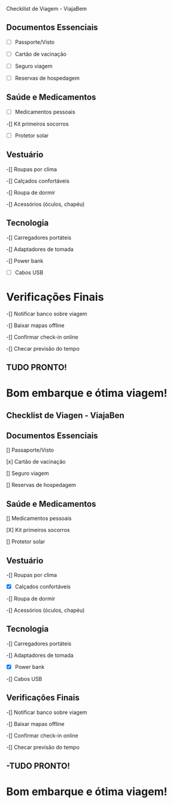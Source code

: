 Checkilist de Viagem - ViajaBem

## Documentos Essenciais

-[ ] Passporte/Visto

-[ ] Cartão de vacinação

-[ ] Seguro viagem

-[ ] Reservas de hospedagem

## Saúde e Medicamentos

-[ ] Medicamentos pessoais

-[] Kit primeiros socorros

-[ ] Protetor solar




## Vestuário

-[] Roupas por clima

-[] Calçados confortáveis

-[] Roupa de dormir

-[] Acessórios (óculos, chapéu)

## Tecnologia

-[] Carregadores portáteis

-[] Adaptadores de tomada

-[] Power bank

-[ ] Cabos USB



# Verificações Finais

-[] Notificar banco sobre viagem

-[] Baixar mapas offline

-[] Confirmar check-in online

-[] Checar previsão do tempo

## TUDO PRONTO!

# Bom embarque e ótima viagem!



## Checklist de Viagen - ViajaBen

## Documentos Essenciais

[] Passaporte/Visto

[x] Cartão de vacinação

[] Seguro viagem

[] Reservas de hospedagem

## Saúde e Medicamentos

[] Medicamentos pessoais

[X] Kit primeiros socorros

[] Protetor solar

## Vestuário

-[] Roupas por clima

-[X] Calçados confortáveis

-[] Roupa de dormir

-[] Acessórios (óculos, chapéu)

## Tecnologia

-[] Carregadores portáteis

-[] Adaptadores de tomada

-[X] Power bank

-[] Cabos USB

## Verificações Finais

-[] Notificar banco sobre viagem

-[] Baixar mapas offline

-[] Confirmar check-in online

-[] Checar previsão do tempo

## -TUDO PRONTO!

# Bom embarque e ótima viagem!
